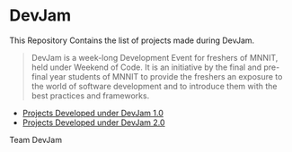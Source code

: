 # DevJam

This Repository Contains the list of projects made during DevJam.

> DevJam is a week-long Development Event for freshers of MNNIT, held under Weekend of Code. It is an initiative by the final and pre-final year students of MNNIT to provide the freshers an exposure to the world of software development and to introduce them with the best practices and frameworks.


*  [Projects Developed under DevJam 1.0](DevJam-2018/README.md)
*  [Projects Developed under DevJam 2.0](DevJam-2019/README.md)



Team DevJam

